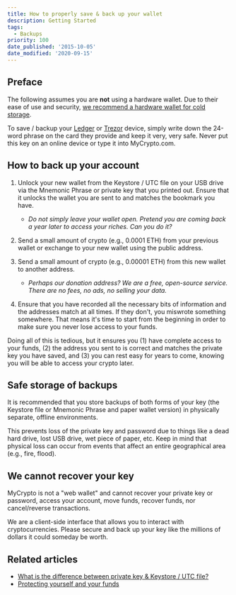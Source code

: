 ```yaml
---
title: How to properly save & back up your wallet
description: Getting Started
tags:
  - Backups
priority: 100
date_published: '2015-10-05'
date_modified: '2020-09-15'
---
```


## Preface

The following assumes you are **not** using a hardware wallet. Due to their ease of use and security, [we recommend a hardware wallet for cold storage](/staying-safe/hardware-wallet-recommendations).

To save / backup your [Ledger](/how-to/migrating/moving-from-mycrypto-to-ledger) or [Trezor](/how-to/migrating/moving-from-mycrypto-to-trezor) device, simply write down the 24-word phrase on the card they provide and keep it very, very safe. Never put this key on an online device or type it into MyCrypto.com.

## How to back up your account

1. Unlock your new wallet from the Keystore / UTC file on your USB drive via the Mnemonic Phrase or private key that you printed out. Ensure that it unlocks the wallet you are sent to and matches the bookmark you have.
   * *Do not simply leave your wallet open. Pretend you are coming back a year later to access your riches. Can you do it?*

2. Send a small amount of crypto (e.g., 0.0001 ETH) from your previous wallet or exchange to your new wallet using the public address.

3. Send a small amount of crypto (e.g., 0.00001 ETH) from this new wallet to another address.
   * *Perhaps our donation address? We are a free, open-source service. There are no fees, no ads, no selling your data.*

4. Ensure that you have recorded all the necessary bits of information and the addresses match at all times. If they don't, you miswrote something somewhere. That means it's time to start from the beginning in order to make sure you never lose access to your funds.

Doing all of this is tedious, but it ensures you (1) have complete access to your funds, (2) the address you sent to is correct and matches the private key you have saved, and (3) you can rest easy for years to come, knowing you will be able to access your crypto later.

## Safe storage of backups

It is recommended that you store backups of both forms of your key (the Keystore file or Mnemonic Phrase and paper wallet version) in physically separate, offline environments.

This prevents loss of the private key and password due to things like a dead hard drive, lost USB drive, wet piece of paper, etc. Keep in mind that physical loss can occur from events that affect an entire geographical area (e.g., fire, flood).

## We cannot recover your key

MyCrypto is not a "web wallet" and cannot recover your private key or password, access your account, move funds, recover funds, nor cancel/reverse transactions.

We are a client-side interface that allows you to interact with cryptocurrencies. Please secure and back up your key like the millions of dollars it could someday be worth.

## Related articles

* [What is the difference between private key & Keystore / UTC file?](/general-knowledge/ethereum-blockchain/difference-between-wallet-types)
* [Protecting yourself and your funds](/staying-safe/protecting-yourself-and-your-funds)
